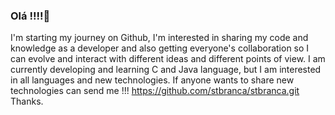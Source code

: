 ### Olá !!!!👋

 I'm starting my journey on Github,
I'm interested in sharing my code and knowledge as a developer and also getting everyone's collaboration so I can evolve and interact with different ideas and different points of view.
      I am currently developing and learning C and Java language, but I am interested in all languages ​​and new technologies.
     If anyone wants to share new technologies can send me !!! https://github.com/stbranca/stbranca.git
Thanks.
